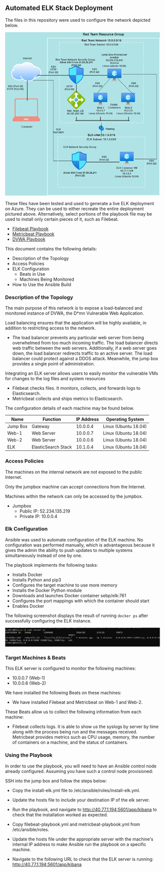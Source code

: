 ## Automated ELK Stack Deployment

The files in this repository were used to configure the network depicted below.

![Red_Team_NSG_Network_Diagram](Images/Red_Team_NSG_Network_Diagram.png)

These files have been tested and used to generate a live ELK deployment on Azure. They can be used to either recreate the entire deployment pictured above. Alternatively, select portions of the playbook file may be used to install only certain pieces of it, such as Filebeat.

  - [Filebeat Playbook](Ansible/filebeat-playbook.yml)
  - [Metricbeat Playbook](Ansible/metricbeat-playbook.yml)
  - [DVWA Playbook](Ansible/dvwa-playbook.yml)

This document contains the following details:
- Description of the Topology
- Access Policies
- ELK Configuration
  - Beats in Use
  - Machines Being Monitored
- How to Use the Ansible Build


### Description of the Topology

The main purpose of this network is to expose a load-balanced and monitored instance of DVWA, the D*mn Vulnerable Web Application.

Load balancing ensures that the application will be highly available, in addition to restricting access to the network.
- The load balancer prevents any particular web server from being overwhelmed from too much incoming traffic.  The load balancer directs web traffic between the web servers. Additionally, if a web server goes down, the load balancer redirects traffic to an active server. The load balancer could protect against a DDOS attack. Meanwhile, the jump box provides a single point of administration.

Integrating an ELK server allows users to easily monitor the vulnerable VMs for changes to the log files and system resources
- Filebeat checks files. It monitors, collects, and forwards logs to Elasticsearch.
- Metricbeat collects and ships metrics to Elasticsearch.

The configuration details of each machine may be found below.

| Name     | Function            | IP Address | Operating System     |
|----------|---------------------|------------|----------------------|
| Jump Box | Gateway             | 10.0.0.4   | Linux (Ubuntu 18.04) |
| Web-1    | Web Server          | 10.0.0.7   | Linux (Ubuntu 18.04) |
| Web-2    | Web Server          | 10.0.0.6   | Linux (Ubuntu 18.04) |
| ELK      | ElasticSearch Stack | 10.1.0.4   | Linux (Ubuntu 18.04) |

### Access Policies

The machines on the internal network are not exposed to the public Internet.

Only the jumpbox machine can accept connections from the Internet. 

Machines within the network can only be accessed by the jumpbox.
- Jumpbox
  - Public IP: 52.234.135.219
  - Private IP: 10.0.0.4


### Elk Configuration

Ansible was used to automate configuration of the ELK machine. No configuration was performed manually, which is advantageous because it gives the admin the ability to push updates to multiple systems simultaneously instead of one by one.

The playbook implements the following tasks:
- Installs Docker
- Installs Python and pip3
- Configures the target machine to use more memory
- Installs the Docker Python module
- Downloads and launches Docker container sebp/elk:761
- Configures the port mappings with which the container should start
- Enables Docker

The following screenshot displays the result of running `docker ps` after successfully configuring the ELK instance.

![docker_ps_output](Images/docker_ps_output.png)

### Target Machines & Beats
This ELK server is configured to monitor the following machines:
- 10.0.0.7 (Web-1)
- 10.0.0.6 (Web-2)

We have installed the following Beats on these machines:
- We have installed Filebeat and Metricbeat on Web-1 and Web-2.

These Beats allow us to collect the following information from each machine:
- Filebeat collects logs.  It is able to show us the syslogs by server by time along with the process being run and the messages received.  Metricbeat provides metrics such as CPU usage, memory, the number of containers on a machine, and the status of containers.

### Using the Playbook
In order to use the playbook, you will need to have an Ansible control node already configured. Assuming you have such a control node provisioned:

SSH into the jump box and follow the steps below:
- Copy the install-elk.yml file to /etc/ansible/roles/install-elk.yml.
- Update the hosts file to include your destination IP of the elk server.
- Run the playbook, and navigate to http://40.77.1.194:5601/app/kibana to check that the installation worked as expected.


- Copy filebeat-playbook.yml and metricbeat-playbook.yml from /etc/ansible/roles.
- Update the hosts file under the appropriate server with the machine's internal IP address to make Ansible run the playbook on a specific machine.
- Navigate to the following URL to check that the ELK server is running: http://40.77.1.194:5601/app/kibana
